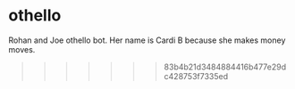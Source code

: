 # othello
Rohan and Joe othello bot. Her name is Cardi B because she makes money moves. 
>>>>>>> 83b4b21d3484884416b477e29dc428753f7335ed
